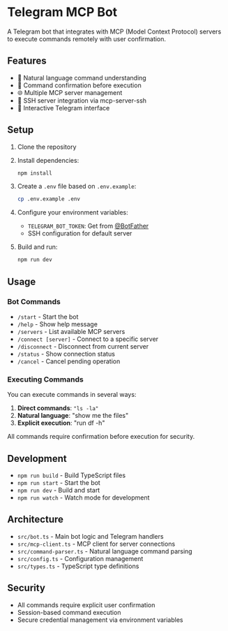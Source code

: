 # Telegram MCP Bot

A Telegram bot that integrates with MCP (Model Context Protocol) servers to execute commands remotely with user confirmation.

## Features

- 🤖 Natural language command understanding
- 🔐 Command confirmation before execution
- 🌐 Multiple MCP server management
- 🚀 SSH server integration via mcp-server-ssh
- 💬 Interactive Telegram interface

## Setup

1. Clone the repository
2. Install dependencies:
   ```bash
   npm install
   ```

3. Create a `.env` file based on `.env.example`:
   ```bash
   cp .env.example .env
   ```

4. Configure your environment variables:
   - `TELEGRAM_BOT_TOKEN`: Get from [@BotFather](https://t.me/botfather)
   - SSH configuration for default server

5. Build and run:
   ```bash
   npm run dev
   ```

## Usage

### Bot Commands

- `/start` - Start the bot
- `/help` - Show help message
- `/servers` - List available MCP servers
- `/connect [server]` - Connect to a specific server
- `/disconnect` - Disconnect from current server
- `/status` - Show connection status
- `/cancel` - Cancel pending operation

### Executing Commands

You can execute commands in several ways:

1. **Direct commands**: `"ls -la"`
2. **Natural language**: "show me the files"
3. **Explicit execution**: "run df -h"

All commands require confirmation before execution for security.

## Development

- `npm run build` - Build TypeScript files
- `npm run start` - Start the bot
- `npm run dev` - Build and start
- `npm run watch` - Watch mode for development

## Architecture

- `src/bot.ts` - Main bot logic and Telegram handlers
- `src/mcp-client.ts` - MCP client for server connections
- `src/command-parser.ts` - Natural language command parsing
- `src/config.ts` - Configuration management
- `src/types.ts` - TypeScript type definitions

## Security

- All commands require explicit user confirmation
- Session-based command execution
- Secure credential management via environment variables